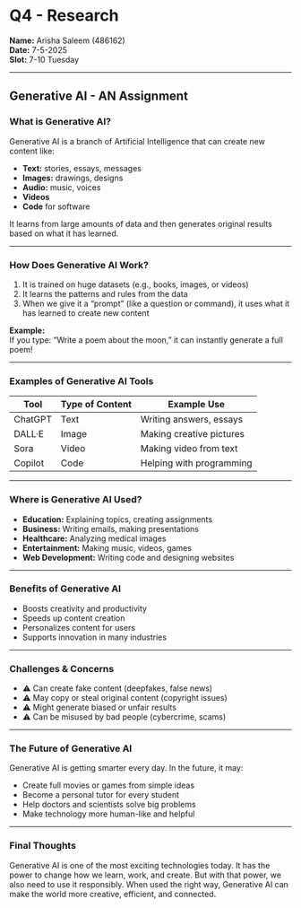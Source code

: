 # Q4 - Research

**Name:** Arisha Saleem (486162)  
**Date:** 7-5-2025  
**Slot:** 7-10 Tuesday  

---

## Generative AI - AN Assignment

### What is Generative AI?

Generative AI is a branch of Artificial Intelligence that can create new content like:

- **Text:** stories, essays, messages  
- **Images:** drawings, designs  
- **Audio:** music, voices  
- **Videos**  
- **Code** for software  

It learns from large amounts of data and then generates original results based on what it has learned.

---

### How Does Generative AI Work?

1. It is trained on huge datasets (e.g., books, images, or videos)  
2. It learns the patterns and rules from the data  
3. When we give it a “prompt” (like a question or command), it uses what it has learned to create new content

**Example:**  
If you type: “Write a poem about the moon,” it can instantly generate a full poem!

---

### Examples of Generative AI Tools

| Tool     | Type of Content | Example Use                    |
|----------|------------------|--------------------------------|
| ChatGPT  | Text             | Writing answers, essays        |
| DALL·E   | Image            | Making creative pictures       |
| Sora     | Video            | Making video from text         |
| Copilot  | Code             | Helping with programming       |

---

### Where is Generative AI Used?

- **Education:** Explaining topics, creating assignments  
- **Business:** Writing emails, making presentations  
- **Healthcare:** Analyzing medical images  
- **Entertainment:** Making music, videos, games  
- **Web Development:** Writing code and designing websites  

---

### Benefits of Generative AI

- Boosts creativity and productivity  
- Speeds up content creation  
- Personalizes content for users  
- Supports innovation in many industries  

---

### Challenges & Concerns

- ⚠️ Can create fake content (deepfakes, false news)  
- ⚠️ May copy or steal original content (copyright issues)  
- ⚠️ Might generate biased or unfair results  
- ⚠️ Can be misused by bad people (cybercrime, scams)  

---

### The Future of Generative AI

Generative AI is getting smarter every day. In the future, it may:

- Create full movies or games from simple ideas  
- Become a personal tutor for every student  
- Help doctors and scientists solve big problems  
- Make technology more human-like and helpful  

---

### Final Thoughts

Generative AI is one of the most exciting technologies today. It has the power to change how we learn, work, and create. But with that power, we also need to use it responsibly. When used the right way, Generative AI can make the world more creative, efficient, and connected.

